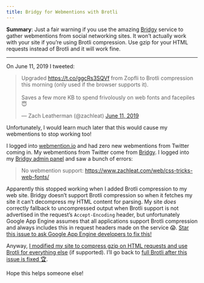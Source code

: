 ```yaml
---
title: Bridgy for Webmentions with Brotli
---
```

**Summary**: Just a fair warning if you use the amazing [Bridgy](https://brid.gy) service to gather webmentions from social networking sites. It won’t actually work with your site if you’re using Brotli compression. Use gzip for your HTML requests instead of Brotli and it will work fine.

---

On June 11, 2019 I tweeted:

<blockquote class="twitter-tweet" data-lang="en"><p lang="en" dir="ltr">Upgraded <a href="https://t.co/ggcRs3SQVf">https://t.co/ggcRs3SQVf</a> from Zopfli to Brotli compression this morning (only used if the browser supports it).<br><br>Saves a few more KB to spend frivolously on web fonts and facepiles 😇</p>&mdash; Zach Leatherman (@zachleat) <a href="https://twitter.com/zachleat/status/1138427969326723073?ref_src=twsrc%5Etfw">June 11, 2019</a></blockquote>

Unfortunately, I would learn much later that this would cause my webmentions to stop working too!

I logged into [webmention.io](https://webmention.io/) and had zero new webmentions from Twitter coming in. My webmentions from Twitter come from [Bridgy](https://brid.gy). I logged into my [Bridgy admin panel](https://brid.gy/twitter/zachleat) and saw a bunch of errors:

> No webmention support: https://www.zachleat.com/web/css-tricks-web-fonts/

Apparently this stopped working when I added Brotli compression to my web site. Bridgy doesn’t support Brotli compression so when it fetches my site it can’t decompress my HTML content for parsing. My site _does_ correctly fallback to uncompressed output when Brotli support is not advertised in the request’s `Accept-Encoding` header, but unfortunately Google App Engine assumes that all applications support Brotli compression and always includes this in request headers made on the service 😱. [Star this issue to ask Google App Engine developers to fix this!](https://issuetracker.google.com/issues/112277350)

Anyway, [I modified my site to compress gzip on HTML requests and use Brotli for everything else](https://github.com/zachleat/zachleat.com/commit/583b0a2d9d4113807524dedd766d3c468e75b6e3) (if supported). I’ll go back to [full Brotli after this issue is fixed 🏆](https://github.com/snarfed/bridgy/issues/878).

Hope this helps someone else!